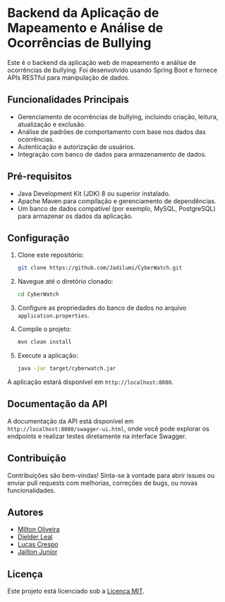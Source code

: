 # Backend da Aplicação de Mapeamento e Análise de Ocorrências de Bullying

Este é o backend da aplicação web de mapeamento e análise de ocorrências de bullying. Foi desenvolvido usando Spring Boot e fornece APIs RESTful para manipulação de dados.

## Funcionalidades Principais

- Gerenciamento de ocorrências de bullying, incluindo criação, leitura, atualização e exclusão.
- Análise de padrões de comportamento com base nos dados das ocorrências.
- Autenticação e autorização de usuários.
- Integração com banco de dados para armazenamento de dados.

## Pré-requisitos

- Java Development Kit (JDK) 8 ou superior instalado.
- Apache Maven para compilação e gerenciamento de dependências.
- Um banco de dados compatível (por exemplo, MySQL, PostgreSQL) para armazenar os dados da aplicação.

## Configuração

1. Clone este repositório:

    ```bash
    git clone https://github.com/Jadilumi/CyberWatch.git
    ```

2. Navegue até o diretório clonado:

    ```bash
    cd CyberWatch
    ```

3. Configure as propriedades do banco de dados no arquivo `application.properties`.

4. Compile o projeto:

    ```bash
    mvn clean install
    ```

5. Execute a aplicação:

    ```bash
    java -jar target/cyberwatch.jar
    ```

A aplicação estará disponível em `http://localhost:8080`.

## Documentação da API

A documentação da API está disponível em `http://localhost:8080/swagger-ui.html`, onde você pode explorar os endpoints e realizar testes diretamente na interface Swagger.

## Contribuição

Contribuições são bem-vindas! Sinta-se à vontade para abrir issues ou enviar pull requests com melhorias, correções de bugs, ou novas funcionalidades.

## Autores

- [Milton Oliveira](https://github.com/Noltim)
- [Dielder Leal](https://github.com/Dielder)
- [Lucas Crespo](https://github.com/LucasCrespo75)
- [Jailton Junior](https://github.com/jailtonjuniordev)

## Licença

Este projeto está licenciado sob a [Licença MIT](https://opensource.org/licenses/MIT).
